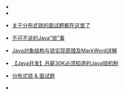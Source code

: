 - 
- 
- [关于分布式锁的面试题都在这里了](https://blog.csdn.net/leilei107/article/details/106066740)
- [不可不说的Java“锁”事](https://tech.meituan.com/2018/11/15/java-lock.html)
- [Java对象结构与锁实现原理及MarkWord详解](https://blog.csdn.net/liudun_cool/article/details/86286872)
- [【Java并发】月薪30K必须知道的Java锁机制](https://www.bilibili.com/video/BV1xT4y1A7kA?from=search&seid=10444141513763513750)

- [分布式锁 & 面试题](https://blog.csdn.net/miaomiao19971215/article/details/107564197)
- 

